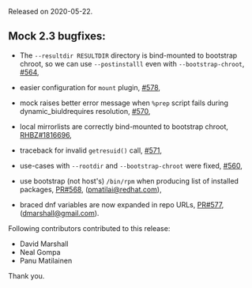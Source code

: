 Released on 2020-05-22.

## Mock 2.3 bugfixes:

 * The `--resultdir RESULTDIR` directory is bind-mounted to bootstrap chroot, so
   we can use `--postinstalll` even with `--bootstrap-chroot`,
   [#564](../issues/564),

 * easier configuration for `mount` plugin, [#578](../issues/578),

 * mock raises better error message when `%prep` script fails during
   dynamic_biuldrequires resolution, [#570](../issues/570),

 * local mirrorlists are correctly bind-mounted to bootstrap chroot,
   [RHBZ#1816696](https://bugzilla.redhat.com/1816696),

 * traceback for invalid `getresuid()` call, [#571](../issues/571),

 * use-cases with `--rootdir` and `--bootstrap-chroot` were fixed, [#560](../issues/560),

 * use bootstrap (not host's) `/bin/rpm` when producing list of installed packages,
   [PR#568](../pulls/568), (pmatilai@redhat.com),

 * braced dnf variables are now expanded in repo URLs,
   [PR#577](../pulls/577), (dmarshall@gmail.com).

Following contributors contributed to this release:

 * David Marshall
 * Neal Gompa
 * Panu Matilainen

Thank you.
